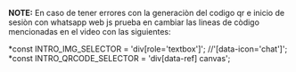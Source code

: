 **NOTE:** En caso de tener errores con la generaciòn del codigo qr e inicio de sesiòn con whatsapp web js prueba en cambiar las lineas de còdigo mencionadas en el video con las siguientes:

*const INTRO_IMG_SELECTOR = 'div[role=\'textbox\']'; //'[data-icon=\'chat\']';
*const INTRO_QRCODE_SELECTOR = 'div[data-ref] canvas';
